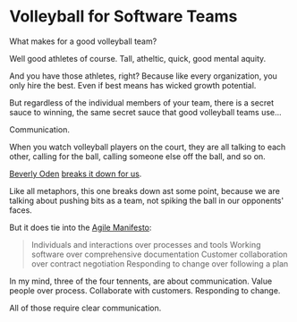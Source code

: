 # Volleyball for Software Teams

What makes for a good volleyball team?

Well good athletes of course. Tall, atheltic, quick, good mental aquity. 

And you have those athletes, right? Because like every organization, you only hire the best. Even if best means has wicked growth potential.

But regardless of the individual members of your team, there is a secret sauce to winning, the same secret sauce that good volleyball teams use...

Communication.

When you watch volleyball players on the court, they are all talking to each other, calling for the ball, calling someone else off the ball, and so on.

[Beverly Oden](https://www.liveabout.com/beverly-oden-bio-3428572) [breaks it down for us](https://www.liveabout.com/volleyball-team-communication-3428900).

Like all metaphors, this one breaks down ast some point, because we are talking about pushing bits as a team, not spiking the ball in our opponents' faces. 

But it does tie into the [Agile Manifesto](what-is-agile): 

> Individuals and interactions over processes and tools
> Working software over comprehensive documentation
> Customer collaboration over contract negotiation
> Responding to change over following a plan

In my mind, three of the four tennents, are about communication. Value people over process. Collaborate with customers. Responding to change.  

All of those require clear communication.